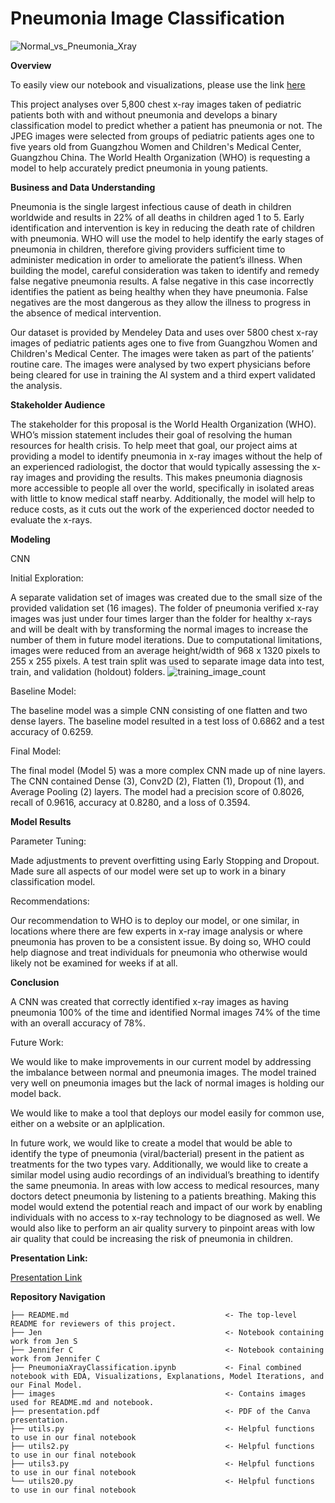 # Pneumonia Image Classification

![Normal_vs_Pneumonia_Xray](images/norm_pneu.jpg)

**Overview**

To easily view our notebook and visualizations, please use the link [here](https://nbviewer.org/github/teigen30/PNAImageClassification/blob/main/PneumoniaXrayClassification.ipynb)

This project analyses over 5,800 chest x-ray images taken of pediatric patients both with and without pneumonia and develops a binary classification model to predict whether a patient has pneumonia or not. The JPEG images were selected from groups of pediatric patients ages one to five years old from Guangzhou Women and Children's Medical Center, Guangzhou China. The World Health Organization (WHO) is requesting a model to help accurately predict pneumonia in young patients. 

**Business and Data Understanding**

Pneumonia is the single largest infectious cause of death in children worldwide and results in 22% of all deaths in children aged 1 to 5. Early identification and intervention is key in reducing the death rate of children with pneumonia. WHO will use the model to help identify the early stages of pneumonia in children, therefore giving providers sufficient time to administer medication in order to ameliorate the patient’s illness. When building the model, careful consideration was taken to identify and remedy false negative pneumonia results. A false negative in this case incorrectly identifies the patient as being healthy when they have pneumonia. False negatives are the most dangerous as they allow the illness to progress in the absence of medical intervention.

Our dataset is provided by Mendeley Data and uses over 5800 chest x-ray images of pediatric patients ages one to five from Guangzhou Women and Children's Medical Center. The images were taken as part of the patients’ routine care. The images were analysed by two expert physicians before being cleared for use in training the AI system and a third expert validated the analysis.

**Stakeholder Audience**

The stakeholder for this proposal is the World Health Organization (WHO). WHO’s mission statement includes their goal of resolving the human resources for health crisis. To help meet that goal, our project aims at providing a model to identify pneumonia in x-ray images without the help of an experienced radiologist, the doctor that would typically assessing the x-ray images and providing the results. This makes pneumonia diagnosis more accessible to people all over the world, specifically in isolated areas with little to know medical staff nearby. Additionally, the model will help to reduce costs, as it cuts out the work of the experienced doctor needed to evaluate the x-rays.

**Modeling**

CNN

Initial Exploration: 

A separate validation set of images was created due to the small size of the provided validation set (16 images).  The folder of pneumonia verified x-ray images was just under four times larger than the folder for healthy x-rays and will be dealt with by transforming the normal images to increase the number of them in future model iterations. Due to computational limitations, images were reduced from an average height/width of 968 x 1320 pixels to 255 x 255 pixels. A test train split was used to separate image data into test, train, and validation (holdout) folders.
![training_image_count](images/train_image_count.jpg)

Baseline Model: 

The baseline model was a simple CNN consisting of one flatten and two dense layers. The baseline model resulted in a test loss of 0.6862 and a test accuracy of 0.6259.

Final Model: 

The final model (Model 5) was a more complex CNN made up of nine layers. The CNN contained Dense (3), Conv2D (2), Flatten (1), Dropout (1), and Average Pooling (2) layers. The model had a precision score of 0.8026, recall of 0.9616, accuracy at 0.8280, and a loss of 0.3594. 

**Model Results**

Parameter Tuning: 

Made adjustments to prevent overfitting using Early Stopping and Dropout. Made sure all aspects of our model were set up to work in a binary classification model. 

Recommendations: 

Our recommendation to WHO is to deploy our model, or one similar, in locations where there are few experts in x-ray image analysis or where pneumonia has proven to be a consistent issue. By doing so, WHO could help diagnose and treat individuals for pneumonia who otherwise would likely not be examined for weeks if at all.

**Conclusion**

A CNN was created that correctly identified x-ray images as having pneumonia 100% of the time and identified Normal images 74% of the time with an overall accuracy of 78%.

Future Work: 

We would like to make improvements in our current model by addressing the imbalance between normal and pneumonia images. The model trained very well on pneumonia images but the lack of normal images is holding our model back.

We would like to make a tool that deploys our model easily for common use, either on a website or an aplplication.

In future work, we would like to create a model that would be able to identify the type of pneumonia (viral/bacterial) present in the patient as treatments for the two types vary. Additionally, we would like to create a similar model using audio recordings of an individual’s breathing to identify the same pneumonia. In areas with low access to medical resources, many doctors detect pneumonia by listening to a patients breathing. Making this model would extend the potential reach and impact of our work by enabling individuals with no access to x-ray technology to be diagnosed as well. We would also like to perform an air quality survery to pinpoint areas with low air quality that could be increasing the risk of pneumonia in children.

**Presentation Link:** 

[Presentation Link](https://www.canva.com/design/DAEv_SZ5S5s/4oebG7_dX6h5wyX9MICMgw/view?utm_content=DAEv_SZ5S5s&utm_campaign=designshare&utm_medium=link&utm_source=publishsharelink)

**Repository Navigation**

```
├── README.md                                   <- The top-level README for reviewers of this project. 
├── Jen                                         <- Notebook containing work from Jen S
├── Jennifer C                                  <- Notebook containing work from Jennifer C
├── PneumoniaXrayClassification.ipynb           <- Final combined notebook with EDA, Visualizations, Explanations, Model Iterations, and our Final Model. 
├── images                                      <- Contains images used for README.md and notebook. 
├── presentation.pdf                            <- PDF of the Canva presentation. 
├── utils.py                                    <- Helpful functions to use in our final notebook
├── utils2.py                                   <- Helpful functions to use in our final notebook
├── utils3.py                                   <- Helpful functions to use in our final notebook
└── utils20.py                                  <- Helpful functions to use in our final notebook
```
